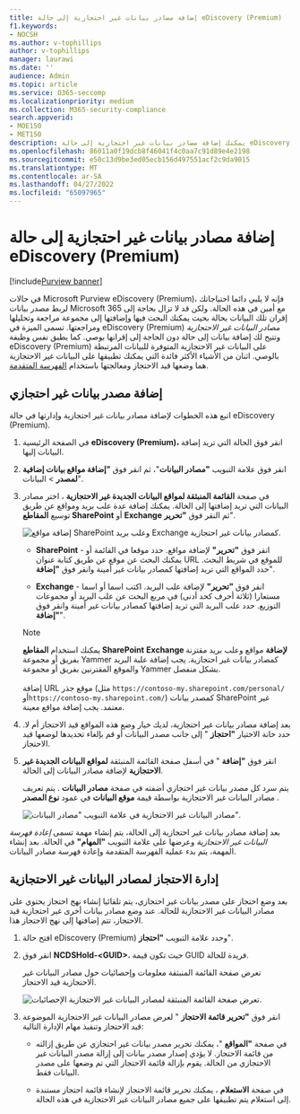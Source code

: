```yaml
---
title: إضافة مصادر بيانات غير احتجازية إلى حالة eDiscovery (Premium)
f1.keywords:
- NOCSH
ms.author: v-tophillips
author: v-tophillips
manager: laurawi
ms.date: ''
audience: Admin
ms.topic: article
ms.service: O365-seccomp
ms.localizationpriority: medium
ms.collection: M365-security-compliance
search.appverid:
- MOE150
- MET150
description: يمكنك إضافة مصادر بيانات غير احتجازية إلى حالة eDiscovery (Premium) ووضع قيد الاحتجاز على مصدر البيانات. تتم إعادة فهرسة مصادر البيانات غير الاحتجازية، لذلك تتم إعادة معالجة أي محتوى تم وضع علامة عليه على أنه مفهرس جزئيا لجعله قابلا للبحث بشكل كامل وسريع.
ms.openlocfilehash: 86011a0f19dcb8f46041f4c0aa7c91d89e4e2198
ms.sourcegitcommit: e50c13d9be3ed05ecb156d497551acf2c9da9015
ms.translationtype: MT
ms.contentlocale: ar-SA
ms.lasthandoff: 04/27/2022
ms.locfileid: "65097965"
---
```

# <a name="add-non-custodial-data-sources-to-an-ediscovery-premium-case"></a>إضافة مصادر بيانات غير احتجازية إلى حالة eDiscovery (Premium)

[!include[Purview banner](../includes/purview-rebrand-banner.md)]

في حالات Microsoft Purview eDiscovery (Premium)، فإنه لا يلبي دائما احتياجاتك لربط مصدر بيانات Microsoft 365 مع أمين في هذه الحالة. ولكن قد لا تزال بحاجة إلى إقران تلك البيانات بحالة بحيث يمكنك البحث فيها وإضافتها إلى مجموعة مراجعة وتحليلها ومراجعتها. تسمى الميزة في eDiscovery (Premium) *مصادر البيانات غير الاحتجازية* وتتيح لك إضافة بيانات إلى حالة دون الحاجة إلى إقرانها بوصي. كما يطبق نفس وظيفة eDiscovery (Premium) على البيانات غير الاحتجازية المتوفرة للبيانات المرتبطة بالوصي. اثنان من الأشياء الأكثر فائدة التي يمكنك تطبيقها على البيانات غير الاحتجازية هما وضعها قيد الاحتجاز ومعالجتها باستخدام [الفهرسة المتقدمة](indexing-custodian-data.md).

## <a name="add-a-non-custodial-data-source"></a>إضافة مصدر بيانات غير احتجازي

اتبع هذه الخطوات لإضافة مصادر بيانات غير احتجازية وإدارتها في حالة eDiscovery (Premium).

1. في الصفحة الرئيسية **eDiscovery (Premium)،** انقر فوق الحالة التي تريد إضافة البيانات إليها.

2. انقر فوق علامة التبويب **"مصادر البيانات**"، ثم انقر فوق **"إضافة مواقع بيانات إضافية** **لمصدر** >  البيانات".

3. في صفحة **القائمة المنبثقة لمواقع البيانات الجديدة غير الاحتجازية** ، اختر مصادر البيانات التي تريد إضافتها إلى الحالة. يمكنك إضافة عدة علب بريد ومواقع عن طريق توسيع **المقاطع SharePoint** أو **Exchange** ثم النقر فوق **"تحرير**".

   ![إضافة مواقع SharePoint وعلب بريد Exchange كمصادر بيانات غير احتجازية.](../media/NonCustodialDataSources1.png)

   - **SharePoint** - انقر فوق **"تحرير"** لإضافة مواقع. حدد موقعا في القائمة أو يمكنك البحث عن موقع عن طريق كتابة عنوان URL للموقع في شريط البحث. حدد المواقع التي تريد إضافتها كمصادر بيانات غير أمينة وانقر فوق **"إضافة**".

   - **Exchange** - انقر فوق **"تحرير"** لإضافة علب البريد. اكتب اسما أو اسما مستعارا (ثلاثة أحرف كحد أدنى) في مربع البحث عن علب البريد أو مجموعات التوزيع. حدد علب البريد التي تريد إضافتها كمصادر بيانات غير أمينة وانقر فوق **"إضافة**".

   > [!NOTE]
   > يمكنك استخدام **المقاطع SharePoint** **Exchange لإضافة** مواقع وعلب بريد مقترنة بفريق أو مجموعة Yammer كمصادر بيانات غير احتجازية. يجب إضافة علبة البريد والموقع المقترنين بفريق أو مجموعة Yammer بشكل منفصل.<br/><br/> إضافة URL موقع جذر (مثل `https://contoso-my.sharepoint.com/personal/` أو`https://contoso-my.sharepoint.com/`) كمصدر بيانات SharePoint غير معتمد. يجب إضافة مواقع معينة.

4. بعد إضافة مصادر بيانات غير احتجازية، لديك خيار وضع هذه المواقع قيد الاحتجاز أم لا. حدد خانة الاختيار **"احتجاز** " إلى جانب مصدر البيانات أو قم بإلغاء تحديدها لوضعها قيد الاحتجاز.

5. انقر فوق **"إضافة** " في أسفل صفحة القائمة المنبثقة **لمواقع البيانات الجديدة غير الاحتجازية** لإضافة مصادر البيانات إلى الحالة.

   يتم سرد كل مصدر بيانات غير احتجازي أضفته في صفحة **مصادر البيانات** . يتم تعريف مصادر البيانات غير الاحتجازية بواسطة قيمة **موقع البيانات** في عمود **نوع المصدر** .

   ![مصادر البيانات غير الاحتجازية في علامة التبويب "مصادر البيانات".](../media/NonCustodialDataSources2.png)

بعد إضافة مصادر بيانات غير احتجازية إلى الحالة، يتم إنشاء مهمة تسمى *إعادة فهرسة البيانات غير الاحتجازية* وعرضها على علامة التبويب **"المهام"** في الحالة. بعد إنشاء المهمة، يتم بدء عملية الفهرسة المتقدمة وإعادة فهرسة مصادر البيانات.

## <a name="manage-the-hold-for-non-custodial-data-sources"></a>إدارة الاحتجاز لمصادر البيانات غير الاحتجازية

بعد وضع احتجاز على مصدر بيانات غير احتجازي، يتم تلقائيا إنشاء نهج احتجاز يحتوي على مصادر البيانات غير الاحتجازية للحالة. عند وضع مصادر بيانات أخرى غير احتجازية قيد الاحتجاز، تتم إضافتها إلى نهج الاحتجاز هذا.

1. افتح حالة eDiscovery (Premium) وحدد علامة التبويب **"احتجاز**".

2. انقر فوق **NCDSHold-\<GUID\>**، حيث تكون قيمة GUID فريدة للحالة.

   تعرض صفحة القائمة المنبثقة معلومات وإحصائيات حول مصادر البيانات غير الاحتجازية قيد الاحتجاز.

   ![تعرض صفحة القائمة المنبثقة لمصادر البيانات غير الاحتجازية الإحصائيات.](../media/NonCustodialDataSourcesHoldFlyout.png)

3. انقر فوق **"تحرير قائمة الاحتجاز** " لعرض مصادر البيانات غير الاحتجازية الموضوعة قيد الاحتجاز وتنفيذ مهام الإدارة التالية:

   - في صفحة **"المواقع** "، يمكنك تحرير مصدر بيانات غير احتجازي عن طريق إزالته من قائمة الاحتجاز. لا يؤدي إصدار مصدر بيانات إلى إزالة مصدر البيانات غير الاحتجازي من الحالة. يقوم بإزالة قائمة الاحتجاز التي تم وضعها على مصدر البيانات فقط.

   - في صفحة **الاستعلام** ، يمكنك تحرير قائمة الاحتجاز لإنشاء قائمة احتجاز مستندة إلى استعلام يتم تطبيقها على جميع مصادر البيانات غير الاحتجازية في هذه الحالة.
